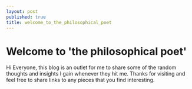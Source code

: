 ```yaml
---
layout: post
published: true
title: welcome_to_the_philosophical_poet
---
```


# Welcome to 'the philosophical poet'

Hi Everyone, this blog is an outlet for me to share some of the random thoughts and insights I gain whenever they hit me. 
Thanks for visiting and feel free to share links to any pieces that you find interesting.